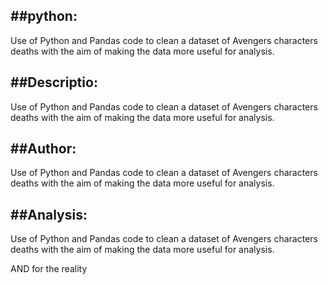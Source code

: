 ##python:
--


Use of Python and Pandas code to clean a dataset of Avengers characters deaths with the aim of making the data more useful for analysis.

##Descriptio:
--

Use of Python and Pandas code to clean a dataset of Avengers characters deaths with the aim of making the data more useful for analysis.

##Author:
--
Use of Python and Pandas code to clean a dataset of Avengers characters deaths with the aim of making the data more useful for analysis.

##Analysis:
--

Use of Python and Pandas code to clean a dataset of Avengers characters deaths with the aim of making the data more useful for analysis.

AND for the reality
